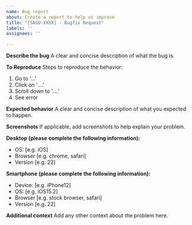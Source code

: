 ```yaml
---
name: Bug report
about: Create a report to help us improve
title: "[SASU-XXXX] - Bugfix Request"
labels: ''
assignees: ''

---
```


**Describe the bug**
A clear and concise description of what the bug is.

**To Reproduce**
Steps to reproduce the behavior:
1. Go to '...'
2. Click on '....'
3. Scroll down to '....'
4. See error

**Expected behavior**
A clear and concise description of what you expected to happen.

**Screenshots**
If applicable, add screenshots to help explain your problem.

**Desktop (please complete the following information):**
 - OS: [e.g. iOS]
 - Browser [e.g. chrome, safari]
 - Version [e.g. 22]

**Smartphone (please complete the following information):**
 - Device: [e.g. iPhone12]
 - OS: [e.g. iOS15.2]
 - Browser [e.g. stock browser, safari]
 - Version [e.g. 22]

**Additional context**
Add any other context about the problem here.
